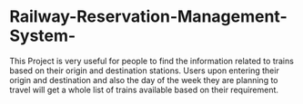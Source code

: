 # Railway-Reservation-Management-System-
This Project is very useful for people to find the information related to trains based on their origin and destination stations. Users upon entering their origin and destination and also the day of the week they are planning to travel will get a whole list of trains available based on their requirement.
